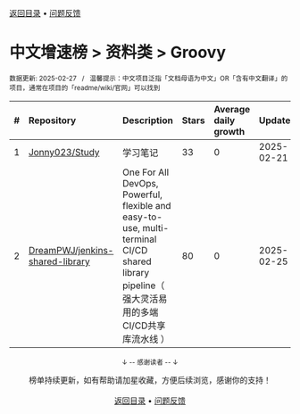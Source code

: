 <a href="https://gitee.com/GrowingGit/GitHub-Chinese-Top-Charts#github中文排行榜">返回目录</a> • <a href="/content/docs/feedback.md">问题反馈</a>

# 中文增速榜 > 资料类 > Groovy
<sub>数据更新: 2025-02-27&nbsp;&nbsp;&nbsp;/&nbsp;&nbsp;&nbsp;温馨提示：中文项目泛指「文档母语为中文」OR「含有中文翻译」的项目，通常在项目的「readme/wiki/官网」可以找到</sub>

|#|Repository|Description|Stars|Average daily growth|Updated|
|:-|:-|:-|:-|:-|:-|
|1|[Jonny023/Study](https://github.com/Jonny023/Study)|学习笔记|33|0|2025-02-21|
|2|[DreamPWJ/jenkins-shared-library](https://github.com/DreamPWJ/jenkins-shared-library)|One For All DevOps, Powerful, flexible and easy-to-use, multi-terminal CI/CD shared library pipeline（ 强大灵活易用的多端CI/CD共享库流水线 ）|80|0|2025-02-25|

<div align="center">
    <p><sub>↓ -- 感谢读者 -- ↓</sub></p>
    榜单持续更新，如有帮助请加星收藏，方便后续浏览，感谢你的支持！
</div>

<br/>

<div align="center"><a href="https://gitee.com/GrowingGit/GitHub-Chinese-Top-Charts#github中文排行榜">返回目录</a> • <a href="/content/docs/feedback.md">问题反馈</a></div>
